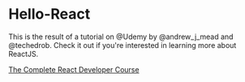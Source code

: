# Hello-React

This is the result of a tutorial on @Udemy by @andrew_j_mead and @techedrob.  Check it out if you're interested in learning more about ReactJS.  

[The Complete React Developer Course](https://www.udemy.com/the-complete-react-web-app-developer-course/learn/v4/content?utm_content=buffere4e53&utm_medium=social&utm_source=twitter.com&utm_campaign=buffer)

